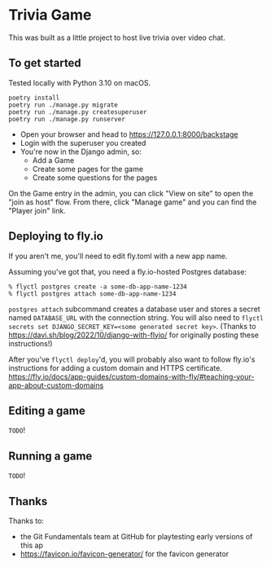 # Trivia Game

This was built as a little project to host live trivia over video chat.

## To get started

Tested locally with Python 3.10 on macOS.

```
poetry install
poetry run ./manage.py migrate
poetry run ./manage.py createsuperuser
poetry run ./manage.py runserver
```

- Open your browser and head to https://127.0.0.1:8000/backstage
- Login with the superuser you created
- You're now in the Django admin, so:
  - Add a Game
  - Create some pages for the game
  - Create some questions for the pages

On the Game entry in the admin, you can click "View on site" to open the "join as host" flow.
From there, click "Manage game" and you can find the "Player join" link.

## Deploying to fly.io

If you aren't me, you'll need to edit fly.toml with a new app name.

Assuming you've got that, you need a fly.io-hosted Postgres database:
```ShellSession
% flyctl postgres create -a some-db-app-name-1234
% flyctl postgres attach some-db-app-name-1234
```

`postgres attach` subcommand creates a database user and stores a secret named `DATABASE_URL` with the connection string.
You will also need to `flyctl secrets set DJANGO_SECRET_KEY=<some generated secret key>`.
(Thanks to https://davi.sh/blog/2022/10/django-with-flyio/ for originally posting these instructions!)

After you've `flyctl deploy`'d, you will probably also want to follow fly.io's instructions for adding a custom domain and HTTPS certificate.
https://fly.io/docs/app-guides/custom-domains-with-fly/#teaching-your-app-about-custom-domains

## Editing a game

`TODO`!

## Running a game

`TODO`!

## Thanks

Thanks to:
- the Git Fundamentals team at GitHub for playtesting early versions of this ap
- https://favicon.io/favicon-generator/ for the favicon generator
